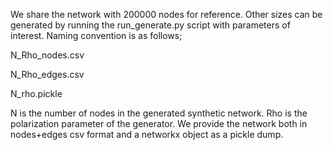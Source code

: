 We share the network with 200000 nodes for reference. Other sizes can be generated by running the run_generate.py script with parameters of interest. Naming convention is as follows;

N_Rho_nodes.csv

N_Rho_edges.csv

N_rho.pickle

N is the number of nodes in the generated synthetic network. Rho is the polarization parameter of the generator. We provide the network both in nodes+edges csv format and a networkx object as a pickle dump.
